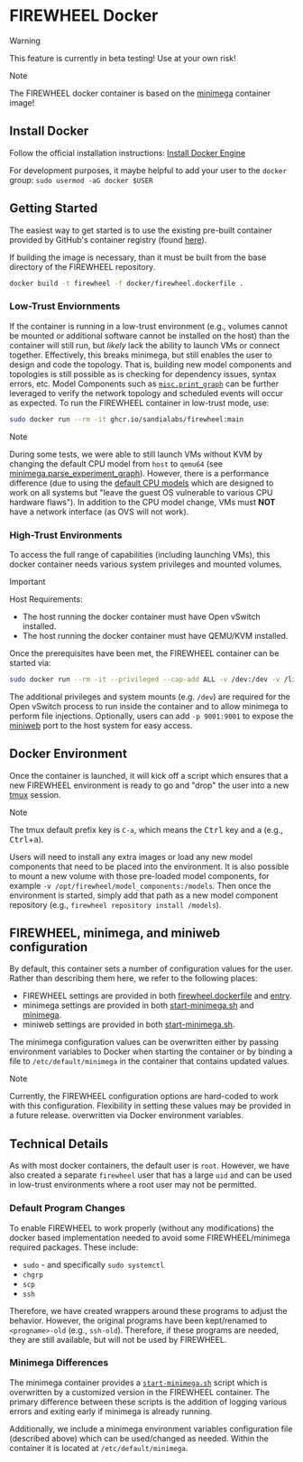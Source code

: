# FIREWHEEL Docker

> [!WARNING]
> This feature is currently in beta testing! Use at your own risk! 

> [!NOTE]
> The FIREWHEEL docker container is based on the [minimega](https://github.com/sandia-minimega/minimega/) container image!

## Install Docker

Follow the official installation instructions: [Install Docker Engine](https://docs.docker.com/engine/install/)

For development purposes, it maybe helpful to add your user to the `docker` group: `sudo usermod -aG docker $USER`

## Getting Started
The easiest way to get started is to use the existing pre-built container provided by GitHub's container registry (found [here](https://github.com/sandialabs/firewheel/pkgs/container/firewheel/)).

If building the image is necessary, than it must be built from the base directory of the FIREWHEEL repository.

```bash
docker build -t firewheel -f docker/firewheel.dockerfile .
```

### Low-Trust Enviornments
If the container is running in a low-trust environment (e.g., volumes cannot be mounted or additional software cannot be installed on the host) than the container will still run, but _likely_ lack the ability to launch VMs or connect together.
Effectively, this breaks minimega, but still enables the user to design and code the topology.
That is, building new model components and topologies is still possible as is checking for dependency issues, syntax errors, etc.
Model Components such as [`misc.print_graph`](https://sandialabs.github.io/firewheel/model_components/misc.print_graph.html) can be further leveraged to verify the network topology and scheduled events will occur as expected.
To run the FIREWHEEL container in low-trust mode, use:

```bash
sudo docker run --rm -it ghcr.io/sandialabs/firewheel:main
```

> [!NOTE]
> During some tests, we were able to still launch VMs without KVM by changing the default CPU model from `host` to `qemu64` (see [minimega.parse_experiment_graph](https://github.com/sandialabs/firewheel_repo_base/blob/main/src/firewheel_repo_base/minimega/parse_experiment_graph/plugin.py#L53)).
> However, there is a performance difference (due to using the [default CPU models](https://www.qemu.org/docs/master/system/i386/cpu.html#default-x86-cpu-models) which are designed to work on all systems but "leave the guest OS vulnerable to various CPU hardware flaws").
> In addition to the CPU model change, VMs must **NOT** have a network interface (as OVS will not work).

### High-Trust Environments
To access the full range of capabilities (including launching VMs), this docker container needs various system privileges and mounted volumes.

> [!IMPORTANT] 
> Host Requirements:
> * The host running the docker container must have Open vSwitch installed.
> * The host running the docker container must have QEMU/KVM installed.

Once the prerequisites have been met, the FIREWHEEL container can be started via:

```bash
sudo docker run --rm -it --privileged --cap-add ALL -v /dev:/dev -v /lib/modules:/lib/modules:ro ghcr.io/sandialabs/firewheel:main
```

The additional privileges and system mounts (e.g. `/dev`) are required for the Open vSwitch process to run inside the container and to allow minimega to perform file injections.
Optionally, users can add `-p 9001:9001` to expose the [miniweb](https://sandialabs.github.io/firewheel/tutorials/router_tree.html#using-miniweb) port to the host system for easy access.

## Docker Environment
Once the container is launched, it will kick off a script which ensures that a new FIREWHEEL environment is ready to go and "drop" the user into a new [tmux](https://github.com/tmux/tmux/wiki) session.

> [!NOTE]
> The tmux default prefix key is `C-a`, which means the <kbd>Ctrl</kbd> key and <kbd>a</kbd> (e.g., <kbd>Ctrl</kbd>+<kbd>a</kbd>).

Users will need to install any extra images or load any new model components that need to be placed into the environment.
It is also possible to mount a new volume with those pre-loaded model components, for example `-v /opt/firewheel/model_components:/models`.
Then once the environment is started, simply add that path as a new model component repository (e.g., `firewheel repository install /models`).

## FIREWHEEL, minimega, and miniweb configuration

By default, this container sets a number of configuration values for the user.
Rather than describing them here, we refer to the following places:
* FIREWHEEL settings are provided in both [firewheel.dockerfile](./firewheel.dockerfile) and [entry](./fsroot/usr/local/bin/entry).
* minimega settings are provided in both [start-minimega.sh](./start-minimega.sh) and [minimega](./fsroot/etc/default/minimega).
* miniweb settings are provided in both [start-minimega.sh](./start-minimega.sh).

The minimega configuration values can be overwritten either by passing environment variables to Docker when starting the container or by binding a file to `/etc/default/minimega` in the container that contains updated values.

> [!NOTE]
> Currently, the FIREWHEEL configuration options are hard-coded to work with this configuration.
> Flexibility in setting these values may be provided in a future release.
>  overwritten via Docker environment variables.


## Technical Details
As with most docker containers, the default user is `root`.
However, we have also created a separate `firewheel` user that has a large `uid` and can be used in low-trust environments where a root user may not be permitted.

### Default Program Changes
To enable FIREWHEEL to work properly (without any modifications) the docker based implementation needed to avoid some FIREWHEEL/minimega required packages.
These include:
- `sudo` - and specifically `sudo systemctl`
- `chgrp`
- `scp`
- `ssh`

Therefore, we have created wrappers around these programs to adjust the behavior.
However, the original programs have been kept/renamed to `<progname>-old` (e.g., `ssh-old`).
Therefore, if these programs are needed, they are still available, but will not be used by FIREWHEEL.

### Minimega Differences
The minimega container provides a [`start-minimega.sh`](https://github.com/sandia-minimega/minimega/blob/master/docker/start-minimega.sh) script which is overwritten by a customized version in the FIREWHEEL container.
The primary difference between these scripts is the addition of logging various errors and exiting early if minimega is already running.

Additionally, we include a minimega environment variables configuration file (described above) which can be used/changed as needed.
Within the container it is located at `/etc/default/minimega`.